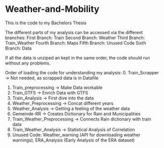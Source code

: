 # Weather-and-Mobility
This is the code to my Bachelors Thesis

The different parts of my analysis can be accessed via the different branches:
First Branch: Train
Second Branch: Weather
Third Branch: Train_Weather
Fourth Branch: Maps
Fifth Branch: Unused Code
Sixth Branch: Data

If all the data is unziped an kept in the same order, the code should run without any problems. 

Order of loading the code for understanding my analysis:
0. Train_Scrapper -> Not needed, as scrapped data is in Datafile
1. Train_preprocessing -> Make Data workable
2. Train_GTFS -> Enrich Data with GTFS
3. Train_Analysis -> First dive into the data
4. Weather_Preprocessing -> Concat different years
5. Weather_Analysis -> Getting a feeling of the weather data
6. Gemeinde-RR -> Creates Dictionary for Rain and Municipalities
7. Train_Weather_Preprocessing -> Connects Rain dictionary with train data
8. Train_Weather_Analysis -> Statistical Analysis of Correlation
9. Unused Code: Weather_warning (API for downloading weather warnings), ERA_Analysis (Early Analysis of the ERA dataset)
